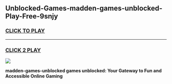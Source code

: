 
## Unblocked-Games-madden-games-unblocked-Play-Free-9snjy
<h3>
<a href="https://premium76.site?title=madden-games-unblocked&ref=18A1">CLICK TO PLAY</a></h3>
<hr>

<h3>
<a href="https://premium76.site?title=madden-games-unblocked&ref=18A1">CLICK 2 PLAY</a>
  
</h3>

<a href="https://premium76.site?title=madden-games-unblocked&ref=18A1"><img src="https://clearcache.store/games.png"></a>


**madden-games-unblocked games unblocked: Your Gateway to Fun and Accessible Online Gaming**
